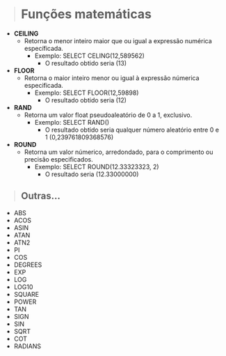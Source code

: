 ># Funções matemáticas
* **CEILING**
  * Retorna o menor inteiro maior que ou igual a expressão numérica específicada.
    * Exemplo: SELECT CELING(12,589562) 
        * O resultado obtido seria (13)
* **FLOOR**
  * Retorna o maior inteiro menor ou igual à expressão númerica especificada.
    * Exemplo: SELECT FLOOR(12,59898) 
        * O resultado obtido seria (12)
* **RAND**
  * Retorna um valor float pseudoaleatório de 0 a 1, exclusivo.
    * Exemplo: SELECT RAND()
      * O resultado obtido seria qualquer número aleatório entre 0 e 1 (0,239761809368576)
* **ROUND**
  * Retorna um valor númerico, arredondado, para o comprimento ou precisão especificados.
    * Exemplo: SELECT ROUND(12.33323323, 2) 
      * O resultado seria (12.33000000)

>## Outras...
* ABS
* ACOS
* ASIN
* ATAN
* ATN2
* PI
* COS
* DEGREES
* EXP
* LOG
* LOG10
* SQUARE
* POWER
* TAN
* SIGN
* SIN
* SQRT
* COT
* RADIANS